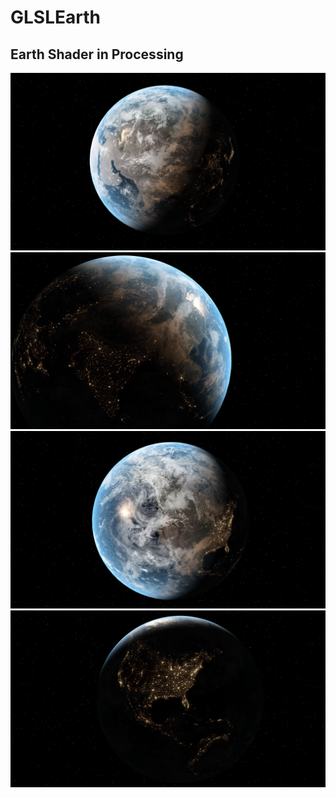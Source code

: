 # GLSLEarth
## Earth Shader in Processing
![img](imgs/earth1.png)
![img](imgs/earth2.png)
![img](imgs/earth3.png)
![img](imgs/earth4.png)